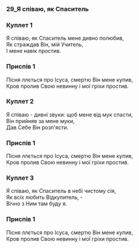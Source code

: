 ### 29_Я співаю, як Спаситель
### Куплет 1
Я співаю, як Спаситель мене дивно полюбив, <br/>Як страждав Він, мій Учитель, <br/>І мене навік простив.
### Приспів 1
Пісня ллється про Ісуса, смертю Він мене купив, <br/>Кров пролив Свою невинну і мої гріхи простив.
### Куплет 2
Я співаю - дивні звуки: щоб мене від мук спасти, <br/>Він прийняв за мене муки, <br/>Дав Себе Він розп'ясти.
### Приспів 1
Пісня ллється про Ісуса, смертю Він мене купив, <br/>Кров пролив Свою невинну і мої гріхи простив.
### Куплет 3
Я співаю, як Спаситель в небі чистому сія,<br/>Як всіх любить Відкупитель, -<br/>Вічно з Ним там буду я.
### Приспів 1
Пісня ллється про Ісуса, смертю Він мене купив, <br/>Кров пролив Свою невинну і мої гріхи простив.
